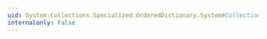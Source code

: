 ```yaml
---
uid: System.Collections.Specialized.OrderedDictionary.System#Collections#IDictionary#IsFixedSize
internalonly: False
---
```

